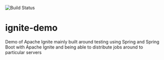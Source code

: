 ![Build Status](https://travis-ci.org/cmercer/ignite-demo.svg?branch=master)
# ignite-demo
Demo of Apache Ignite mainly built around testing using Spring and Spring Boot with Apache Ignite and being able to distribute jobs around to particular servers
